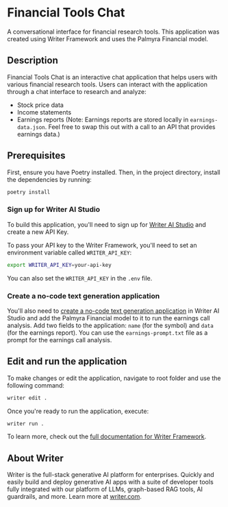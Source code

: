 # Financial Tools Chat

A conversational interface for financial research tools. This application was created using Writer Framework and uses the Palmyra Financial model.

## Description

Financial Tools Chat is an interactive chat application that helps users with various financial research tools. Users can interact with the application through a chat interface to research and analyze:
- Stock price data
- Income statements
- Earnings reports (Note: Earnings reports are stored locally in `earnings-data.json`. Feel free to swap this out with a call to an API that provides earnings data.)

## Prerequisites
First, ensure you have Poetry installed. Then, in the project directory, install the dependencies by running:

```sh
poetry install
```

### Sign up for Writer AI Studio
To build this application, you'll need to sign up for [Writer AI Studio](https://app.writer.com/aistudio/signup?utm_campaign=devrel) and create a new API Key. 

To pass your API key to the Writer Framework, you'll need to set an environment variable called `WRITER_API_KEY`:
```sh
export WRITER_API_KEY=your-api-key
```

You can also set the `WRITER_API_KEY` in the `.env` file.

### Create a no-code text generation application
You'll also need to [create a no-code text generation application](https://dev.writer.com/no-code/building-a-text-generation-app) in Writer AI Studio and add the Palmyra Financial model to it to run the earnings call analysis. Add two fields to the application: `name` (for the symbol) and `data` (for the earnings report). You can use the `earnings-prompt.txt` file as a prompt for the earnings call analysis.

## Edit and run the application
To make changes or edit the application, navigate to root folder and use the following command:


```sh
writer edit .
```

Once you're ready to run the application, execute:

```sh
writer run .
```

To learn more, check out the [full documentation for Writer Framework](https://dev.writer.com/framework/introduction).

## About Writer

Writer is the full-stack generative AI platform for enterprises. Quickly and easily build and deploy generative AI apps with a suite of developer tools fully integrated with our platform of LLMs, graph-based RAG tools, AI guardrails, and more. Learn more at [writer.com](https://www.writer.com?utm_source=github&utm_medium=readme&utm_campaign=framework).
